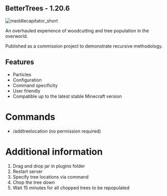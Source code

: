 ## BetterTrees - 1.20.6
![meddlecapitator_short](https://github.com/Evilcoffeebean/BetterTrees/assets/14090782/1bf3c076-58d0-4b8b-9922-7b0b8e470ffc)

An overhauled experience of woodcutting and tree population in the overworld.

Published as a commission project to demonstrate recursive methodology.

## Features
  - Particles
  - Configuration
  - Command specificity
  - User friendly
  - Compatible up to the latest stable Minecraft version

# Commands
  - /addtreelocation (no permission required)

# Additional information
  1. Drag and drop jar in plugins folder
  2. Restart server
  3. Specify tree locations via command
  4. Chop the tree down
  5. Wait 15 minutes for all chopped trees to be repopulated
